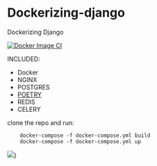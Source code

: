 # Dockerizing-django

Dockerizing Django

[![Docker Image CI](https://github.com/lyamaa/Dockerizing-django/actions/workflows/docker-image.yml/badge.svg)](https://github.com/lyamaa/Dockerizing-django/actions/workflows/docker-image.yml)

INCLUDED:

- Docker
- NGINX
- POSTGRES
- [POETRY](https://python-poetry.org/docs/)
- REDIS
- CELERY

clone the repo and run:

```
    docker-compose -f docker-compose.yml build
    docker-compose -f docker-compose.yml up
```

![](https://res.cloudinary.com/dazyxzm1e/image/upload/v1620906626/dockerize-django-app_rhzd3i.png))
